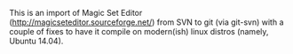 This is an import of Magic Set Editor
(http://magicseteditor.sourceforge.net/) from SVN to git (via git-svn)
with a couple of fixes to have it compile on modern(ish) linux distros
(namely, Ubuntu 14.04).
